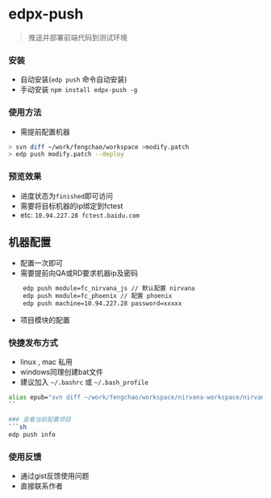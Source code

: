 edpx-push
=========
> 推送并部署前端代码到测试环境

### 安装
- 自动安装(`edp push` 命令自动安装)
- 手动安装 `npm install edpx-push -g`

### 使用方法
- 需提前配置机器

```sh
> svn diff ~/work/fengchao/workspace >modify.patch
> edp push modify.patch --deploy
```

### 预览效果
- 进度状态为`finished`即可访问
- 需要将目标机器的ip绑定到fctest
- etc: `10.94.227.28 fctest.baidu.com`


## 机器配置
- 配置一次即可
- 需要提前向QA或RD要求机器ip及密码

```sh
    edp push module=fc_nirvana_js // 默认配置 nirvana
    edp push module=fc_phoenix // 配置 phoenix
    edp push machine=10.94.227.28 password=xxxxx 
```
- 项目模块的配置


### 快捷发布方式 
- linux , mac 私用
- windows同理创建bat文件
- 建议加入 `~/.bashrc` 或 `~/.bash_profile`

```sh
alias epub="svn diff ~/work/fengchao/workspace/nirvana-workspace/nirvana > ~/work/fengchao/workspace/modify.patch & edp push ~/work/fengchao/workspace/modify.patch --deploy"
``

### 查看当前配置项目
```sh
edp push info
```

### 使用反馈
- 通过gist反馈使用问题
- 直接联系作者